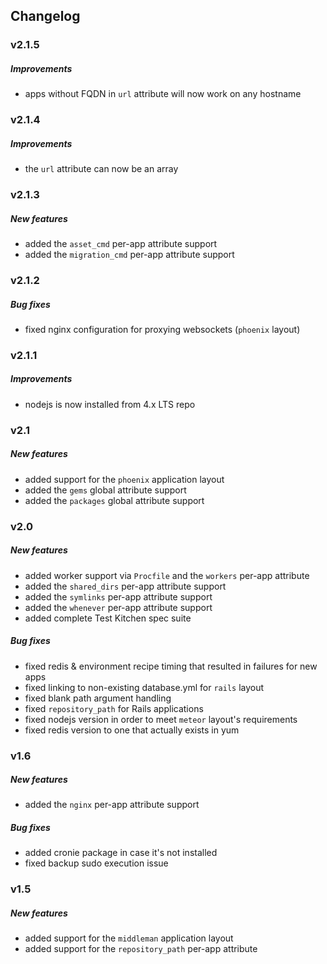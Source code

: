 ## Changelog

### v2.1.5

##### Improvements

- apps without FQDN in `url` attribute will now work on any hostname

### v2.1.4

##### Improvements

- the `url` attribute can now be an array

### v2.1.3

##### New features

- added the `asset_cmd` per-app attribute support
- added the `migration_cmd` per-app attribute support

### v2.1.2

##### Bug fixes

- fixed nginx configuration for proxying websockets (`phoenix` layout)

### v2.1.1

##### Improvements

- nodejs is now installed from 4.x LTS repo

### v2.1

##### New features

- added support for the `phoenix` application layout
- added the `gems` global attribute support
- added the `packages` global attribute support

### v2.0

##### New features

- added worker support via `Procfile` and the `workers` per-app attribute
- added the `shared_dirs` per-app attribute support
- added the `symlinks` per-app attribute support
- added the `whenever` per-app attribute support
- added complete Test Kitchen spec suite

##### Bug fixes

- fixed redis & environment recipe timing that resulted in failures for new apps
- fixed linking to non-existing database.yml for `rails` layout
- fixed blank path argument handling
- fixed `repository_path` for Rails applications
- fixed nodejs version in order to meet `meteor` layout's requirements
- fixed redis version to one that actually exists in yum

### v1.6

##### New features

- added the `nginx` per-app attribute support

##### Bug fixes

- added cronie package in case it's not installed
- fixed backup sudo execution issue

### v1.5

##### New features

- added support for the `middleman` application layout
- added support for the `repository_path` per-app attribute

